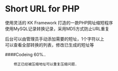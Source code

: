 Short URL for PHP
=====================
使用灵活的 KK Framework 打造的一款PHP网址缩短程序  
使用MySQL记录转换记录，采用MD5方式防止URL重复  

后台可以由管理员手动添加需要的短址，1个字符以上  
可以查看全部转换的列表，修改已生成的短址等  

####Codeing 60%..

```
	修正已经被压缩地址可以重复压缩问题.

```
